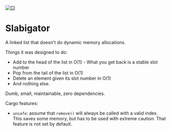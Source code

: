 [![CI](https://github.com/jedisct1/rust-slabigator/actions/workflows/ci.yml/badge.svg)](https://github.com/jedisct1/rust-slabigator/actions/workflows/ci.yml)

# Slabigator

A linked list that doesn't do dynamic memory allocations.

Things it was designed to do:

- Add to the head of the list in O(1) - What you get back is a stable slot number
- Pop from the tail of the list in O(1)
- Delete an element given its slot number in O(1)
- And nothing else.

Dumb, small, maintainable, zero dependencies.

Cargo features:

- `unsafe`: assume that `remove()` will always be called with a valid index. This saves some memory, but has to be used with extreme caution. That feature is not set by default.
